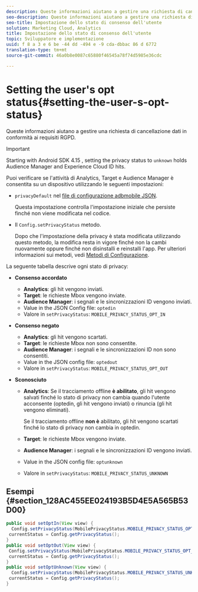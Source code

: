 ```yaml
---
description: Queste informazioni aiutano a gestire una richiesta di cancellazione dati in conformità ai requisiti RGPD.
seo-description: Queste informazioni aiutano a gestire una richiesta di cancellazione dati in conformità ai requisiti RGPD.
seo-title: Impostazione dello stato di consenso dell'utente
solution: Marketing Cloud, Analytics
title: Impostazione dello stato di consenso dell'utente
topic: Sviluppatore e implementazione
uuid: f 8 a 3 e 6 be -44 dd -494 e -9 cda-dbbac 86 d 6772
translation-type: tm+mt
source-git-commit: 46a0b8e0087c65880f46545a78f74d5985e36cdc

---
```



# Setting the user's opt status{#setting-the-user-s-opt-status}

Queste informazioni aiutano a gestire una richiesta di cancellazione dati in conformità ai requisiti RGPD.

>[!IMPORTANT]
>
>Starting with Android SDK 4.15 , setting the privacy status to `unknown` holds Audience Manager and Experience Cloud ID hits.

Puoi verificare se l'attività di Analytics, Target e Audience Manager è consentita su un dispositivo utilizzando le seguenti impostazioni:

* `privacyDefault` nel [file di configurazione adbmobile JSON](/help/android/configuration/json-config/json-config.md).

   Questa impostazione controlla l'impostazione iniziale che persiste finché non viene modificata nel codice.

* Il `Config.setPrivacyStatus` metodo.

   Dopo che l'impostazione della privacy è stata modificata utilizzando questo metodo, la modifica resta in vigore finché non la cambi nuovamente oppure finché non disinstalli e reinstalli l'app. Per ulteriori informazioni sui metodi, vedi [Metodi di Configurazione](/help/android/configuration/methods.md).

La seguente tabella descrive ogni stato di privacy:

* **Consenso accordato**

   * **Analytics**: gli hit vengono inviati.
   * **Target**: le richieste Mbox vengono inviate.
   * **Audience Manager**: i segnali e le sincronizzazioni ID vengono inviati.
   * Value in the JSON Config file: `optedin`
   * Valore in `setPrivacyStatus`: `MOBILE_PRIVACY_STATUS_OPT_IN`

* **Consenso negato**

   * **Analytics**: gli hit vengono scartati.
   * **Target**: le richieste Mbox non sono consentite.
   * **Audience Manager**: i segnali e le sincronizzazioni ID non sono consentiti.
   * Value in the JSON config file: `optedout`
   * Valore in `setPrivacyStatus`: `MOBILE_PRIVACY_STATUS_OPT_OUT`

* **Sconosciuto**

   * **Analytics**: Se il tracciamento offline **è abilitato**, gli hit vengono salvati finché lo stato di privacy non cambia quando l'utente acconsente (optedin, gli hit vengono inviati) o rinuncia (gli hit vengono eliminati).

      Se il tracciamento offline <b>non è</b> abilitato, gli hit vengono scartati finché lo stato di privacy non cambia in optedin.
   * **Target**: le richieste Mbox vengono inviate.
   * **Audience Manager**: i segnali e le sincronizzazioni ID vengono inviati.
   * Value in the JSON config file: `optunknown`
   * Valore in `setPrivacyStatus`: `MOBILE_PRIVACY_STATUS_UNKNOWN`

## Esempi {#section_128AC455EE024193B5D4E5A565B53D00}

```java
public void setOptIn(View view) { 
  Config.setPrivacyStatus(MobilePrivacyStatus.MOBILE_PRIVACY_STATUS_OPT_IN); 
 currentStatus = Config.getPrivacyStatus(); 
} 
public void setOptOut(View view) { 
 Config.setPrivacyStatus(MobilePrivacyStatus.MOBILE_PRIVACY_STATUS_OPT_OUT); 
 currentStatus = Config.getPrivacyStatus(); 
} 
public void setOptUnknown(View view) { 
  Config.setPrivacyStatus(MobilePrivacyStatus.MOBILE_PRIVACY_STATUS_UNKNOWN); 
 currentStatus = Config.getPrivacyStatus(); 
}
```


